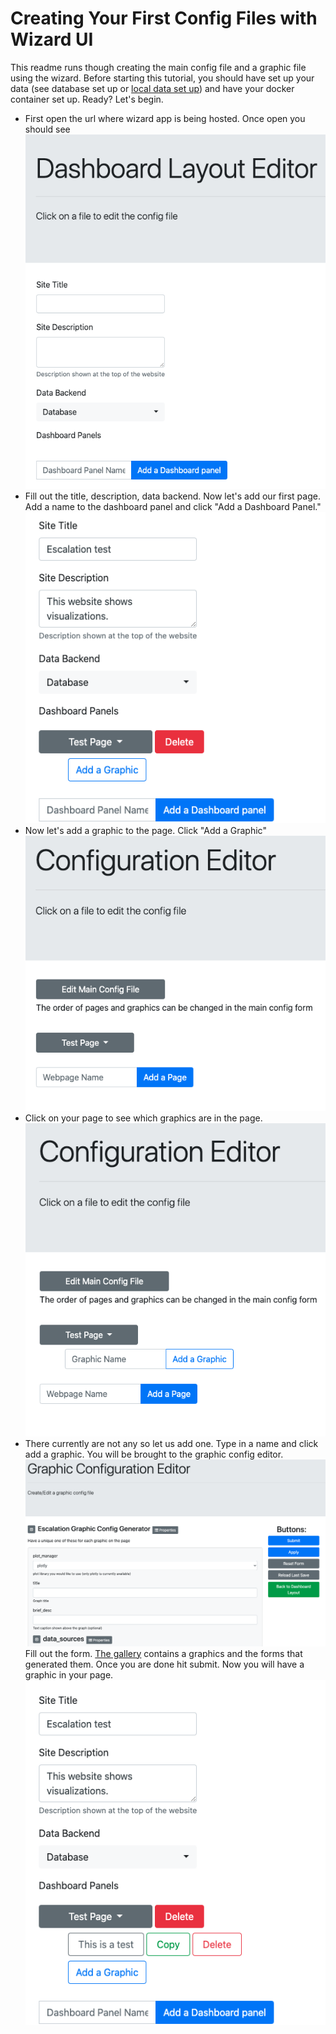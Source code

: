 # Creating Your First Config Files with Wizard UI
This readme runs though creating the main config file and a graphic file using the wizard. Before starting this tutorial,
you should have set up your data (see database set up or [local data set up](../local_example/local_data_storage_config_info.md))
and have your docker container set up.
Ready? Let's begin.

- First open the url where wizard app is being hosted. Once open you should see
![](images/first_look.png)
 - Fill out the title, description, data backend. Now let's add our first page. Add a name to the dashboard panel and
 click "Add a Dashboard Panel."
![](images/add_page.png)
 - Now let's add a graphic to the page. Click "Add a Graphic"
![](images/one_page.png)
- Click on your page to see which graphics are in the page.
![](images/click_on_page.png)
- There currently are not any so let us add one. Type in a name and click add a graphic. You will be brought to the graphic 
config editor. 
![](images/graphic_config.png)
Fill out the form.
 [The gallery](../gallery/index.html) contains a graphics and the forms that generated them. Once you are done hit submit.
Now you will have a graphic in your page. 
![](images/add_graphic.png)

